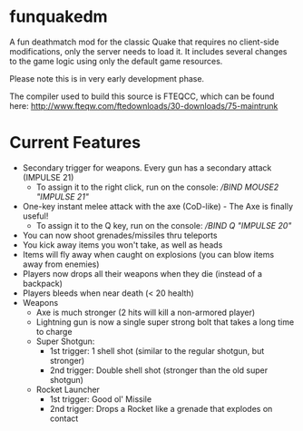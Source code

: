 funquakedm
==========

A fun deathmatch mod for the classic Quake that requires no client-side modifications, only the server needs to load it.
It includes several changes to the game logic using only the default game resources.

Please note this is in very early development phase.

The compiler used to build this source is FTEQCC, which can be found here: http://www.fteqw.com/ftedownloads/30-downloads/75-maintrunk

Current Features
================
 * Secondary trigger for weapons. Every gun has a secondary attack (IMPULSE 21)
    * To assign it to the right click, run on the console: */BIND MOUSE2 "IMPULSE 21"*
 * One-key instant melee attack with the axe (CoD-like) - The Axe is finally useful!
    * To assign it to the Q key, run on the console: */BIND Q "IMPULSE 20"*
 * You can now shoot grenades/missiles thru teleports
 * You kick away items you won't take, as well as heads
 * Items will fly away when caught on explosions (you can blow items away from enemies)
 * Players now drops all their weapons when they die (instead of a backpack)
 * Players bleeds when near death (< 20 health)
 * Weapons
   * Axe is much stronger (2 hits will kill a non-armored player)
   * Lightning gun is now a single super strong bolt that takes a long time to charge
   * Super Shotgun:
      * 1st trigger: 1 shell shot (similar to the regular shotgun, but stronger)
      * 2nd trigger: Double shell shot (stronger than the old super shotgun)
   * Rocket Launcher
     * 1st trigger: Good ol' Missile
     * 2nd trigger: Drops a Rocket like a grenade that explodes on contact